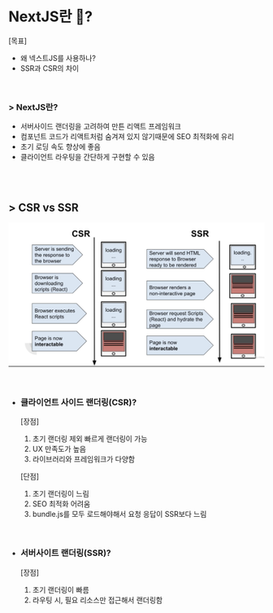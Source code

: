 # NextJS란 🏒? 

[목표]

- 왜 넥스트JS를 사용하나?
- SSR과 CSR의 차이


<br />


### > NextJS란?

- 서버사이드 랜더링을 고려하여 만튼 리액트 프레임워크
- 컴포넌트 코드가 리액트처럼 숨겨져 있지 않기때문에 SEO 최적화에 유리
- 초기 로딩 속도 향상에 좋음
- 클라이언트 라우팅을 간단하게 구현할 수 있음



<br /> 
<br />

## > CSR vs SSR



![](./imgs/CSR:SSR.png)

<br />

- ### 클라이언트 사이드 랜더링(CSR)? 

    [장점]
    1. 초기 랜더링 제외 빠르게 랜더링이 가능
    2. UX 만족도가 높음
    3. 라이브러리와 프레임워크가 다양함

    [단점] 
    1. 초기 랜더링이 느림
    2. SEO 최적화 어려움
    3. bundle.js를 모두 로드해야해서 요청 응답이 SSR보다 느림


<br>

-  ### 서버사이트 랜더링(SSR)?

    [장점]
    1. 초기 랜더링이 빠름 
    2. 라우팅 시, 필요 리소스만 접근해서 랜더링함
    

